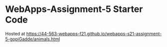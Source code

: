 # WebApps-Assignment-5 Starter Code
Hosted at https://44-563-webapps-f21.github.io/webapps-s21-assignment-5-gopiGadde/animals.html
